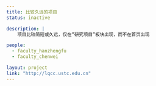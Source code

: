 ```yaml
---
title: 比较久远的项目
status: inactive

description: |
    项目比较简短或久远，仅在“研究项目“板块出现，而不在首页出现

people:
  - faculty_hanzhengfu
  - faculty_chenwei

layout: project
link: "http://lqcc.ustc.edu.cn"
---
```

